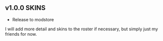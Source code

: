 ## v1.0.0 SKINS
- Release to modstore

</details>

I will add more detail and skins to the roster if necessary, but simply just my friends for now.